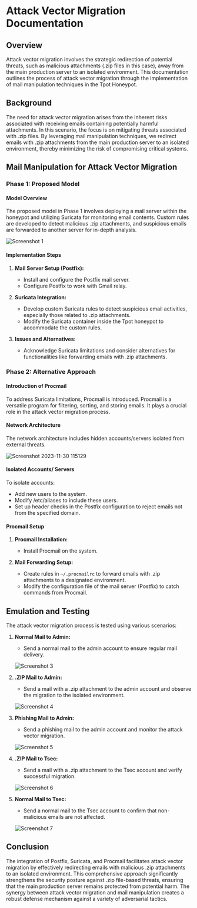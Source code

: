 # Attack Vector Migration Documentation

## Overview

Attack vector migration involves the strategic redirection of potential threats, such as malicious attachments (.zip files in this case), away from the main production server to an isolated environment. This documentation outlines the process of attack vector migration through the implementation of mail manipulation techniques in the Tpot Honeypot.

## Background

The need for attack vector migration arises from the inherent risks associated with receiving emails containing potentially harmful attachments. In this scenario, the focus is on mitigating threats associated with .zip files. By leveraging mail manipulation techniques, we redirect emails with .zip attachments from the main production server to an isolated environment, thereby minimizing the risk of compromising critical systems.

## Mail Manipulation for Attack Vector Migration

### Phase 1: Proposed Model

#### Model Overview

The proposed model in Phase 1 involves deploying a mail server within the honeypot and utilizing Suricata for monitoring email contents. Custom rules are developed to detect malicious .zip attachments, and suspicious emails are forwarded to another server for in-depth analysis.

![Screenshot 1](https://github.com/0hex7/IIPP-Internship/assets/108691415/faa8b926-8c03-4daf-bef8-14dd434e87d4)

#### Implementation Steps

1. **Mail Server Setup (Postfix):**
   - Install and configure the Postfix mail server.
   - Configure Postfix to work with Gmail relay.

2. **Suricata Integration:**
   - Develop custom Suricata rules to detect suspicious email activities, especially those related to .zip attachments.
   - Modify the Suricata container inside the Tpot honeypot to accommodate the custom rules.

3. **Issues and Alternatives:**
   - Acknowledge Suricata limitations and consider alternatives for functionalities like forwarding emails with .zip attachments.

### Phase 2: Alternative Approach

#### Introduction of Procmail

To address Suricata limitations, Procmail is introduced. Procmail is a versatile program for filtering, sorting, and storing emails. It plays a crucial role in the attack vector migration process.

#### Network Architecture

The network architecture includes hidden accounts/servers isolated from external threats.

![Screenshot 2023-11-30 115129](https://github.com/0hex7/IIPP-Internship/assets/108691415/23350eac-544f-4f71-9ff4-cbb114a03de9)

#### Isolated Accounts/ Servers

To isolate accounts:

- Add new users to the system.
- Modify /etc/aliases to include these users.
- Set up header checks in the Postfix configuration to reject emails not from the specified domain.

#### Procmail Setup

1. **Procmail Installation:**
   - Install Procmail on the system.

2. **Mail Forwarding Setup:**
   - Create rules in `~/.procmailrc` to forward emails with .zip attachments to a designated environment.
   - Modify the configuration file of the mail server (Postfix) to catch commands from Procmail.

## Emulation and Testing

The attack vector migration process is tested using various scenarios:

1. **Normal Mail to Admin:**
   - Send a normal mail to the admin account to ensure regular mail delivery.

   ![Screenshot 3](https://github.com/0hex7/IIPP-Internship/assets/108691415/925eaeab-9a9e-4478-adb7-510fad7226e3)

2. **.ZIP Mail to Admin:**
   - Send a mail with a .zip attachment to the admin account and observe the migration to the isolated environment.

   ![Screenshot 4](https://github.com/0hex7/IIPP-Internship/assets/108691415/14a46efe-d7f5-4441-90f7-4f6635185a7e)

3. **Phishing Mail to Admin:**
   - Send a phishing mail to the admin account and monitor the attack vector migration.

   ![Screenshot 5](https://github.com/0hex7/IIPP-Internship/assets/108691415/fdfbcebc-c864-473a-b73f-fe453a7c6552)

4. **.ZIP Mail to Tsec:**
   - Send a mail with a .zip attachment to the Tsec account and verify successful migration.

   ![Screenshot 6](https://github.com/0hex7/IIPP-Internship/assets/108691415/4d7671d0-17c1-4950-8bad-01e1c80b3340)

5. **Normal Mail to Tsec:**
   - Send a normal mail to the Tsec account to confirm that non-malicious emails are not affected.

   ![Screenshot 7](https://github.com/0hex7/IIPP-Internship/assets/108691415/c8cda0ce-5107-4470-b1d8-b9198b97d156)

## Conclusion

The integration of Postfix, Suricata, and Procmail facilitates attack vector migration by effectively redirecting emails with malicious .zip attachments to an isolated environment. This comprehensive approach significantly strengthens the security posture against .zip file-based threats, ensuring that the main production server remains protected from potential harm. The synergy between attack vector migration and mail manipulation creates a robust defense mechanism against a variety of adversarial tactics.
